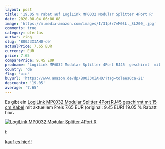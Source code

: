 ```yaml
---
layout: post
title: '19.05 % rabat auf LogiLink MP0032 Modular Splitter 4Port R'
date: 2020-08-04 06:00:08
image: 'https://m.media-amazon.com/images/I/31p8r7vM0lL._SL200_.jpg'
comments: true
category: ofertas
author: ring
slug: 'B00J3XIAH0-de'
actualPrice: 7.65 EUR
currency: EUR
price: 7.65
comparePrice: 9.45 EUR
prodname: 'LogiLink MP0032 Modular Splitter 4Port RJ45  geschirmt  mit 15 cm Kabel'
country: 'de'
flag: '🇩🇪'
buyurl: 'https://www.amazon.de/dp/B00J3XIAH0/?tag=tolees0ca-21'
descuento: '19.05'
average: '7.65'
---
```


Es gibt ein [LogiLink MP0032 Modular Splitter 4Port RJ45  geschirmt  mit 15 cm Kabel](https://www.amazon.de/dp/B00J3XIAH0/?tag=tolees0ca-21) mit aktuellem Preis 7.65 EUR (original: 9.45 EUR) 19.05 % Rabatt hier:

[![LogiLink MP0032 Modular Splitter 4Port R](https://m.media-amazon.com/images/I/31p8r7vM0lL._SL200_.jpg)](https://www.amazon.de/dp/B00J3XIAH0/?tag=tolees0ca-21)

ℹ️:


[kauf es hier!!](https://www.amazon.de/dp/B00J3XIAH0/?tag=tolees0ca-21)
